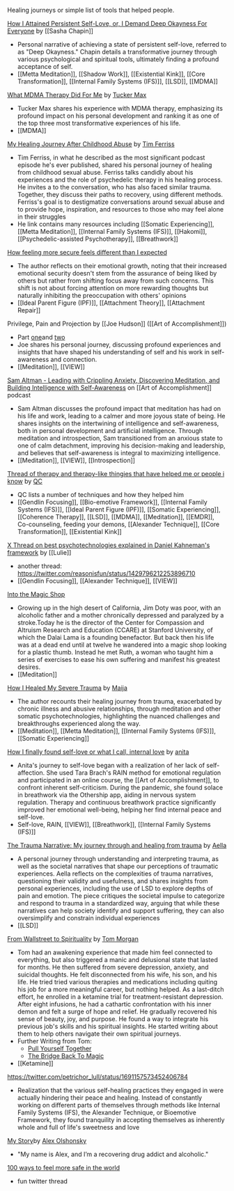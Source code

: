 Healing journeys or simple list of tools that helped people.


[How I Attained Persistent Self-Love, or, I Demand Deep Okayness For Everyone](https://sashachapin.substack.com/p/how-i-attained-persistent-self-love) by [[Sasha Chapin]]
- Personal narrative of achieving a state of persistent self-love, referred to as "Deep Okayness." Chapin details a transformative journey through various psychological and spiritual tools, ultimately finding a profound acceptance of self. 
- [[Metta Meditation]], [[Shadow Work]], [[Existential Kink]], [[Core Transformation]], [[Internal Family Systems (IFS)]], [[LSD]], [[MDMA]]


[What MDMA Therapy Did For Me](https://medium.com/@tuckermax/what-mdma-therapy-did-for-me-41ffe5f15971) by [Tucker Max](https://twitter.com/TuckerMax)
- Tucker Max shares his experience with MDMA therapy, emphasizing its profound impact on his personal development and ranking it as one of the top three most transformative experiences of his life.
- [[MDMA]]


[My Healing Journey After Childhood Abuse](https://tim.blog/2020/09/14/how-to-heal-trauma/) by [Tim Ferriss](https://twitter.com/tferriss)
- Tim Ferriss, in what he described as the most significant podcast episode he's ever published, shared his personal journey of healing from childhood sexual abuse. Ferriss talks candidly about his experiences and the role of psychedelic therapy in his healing process. He invites a to the conversation, who has also faced similar trauma. Together, they discuss their paths to recovery, using different methods. Ferriss's goal is to destigmatize conversations around sexual abuse and to provide hope, inspiration, and resources to those who may feel alone in their struggles​
- He link contains many resources including [[Somatic Experiencing]], [[Metta Meditation]], [[Internal Family Systems (IFS)]], [[Hakomi]], [[Psychedelic-assisted Psychotherapy]], [[Breathwork]]


[How feeling more secure feels different than I expected](https://www.lesswrong.com/posts/WLSJHJzRjLjRuQ3us/how-feeling-more-secure-feels-different-than-i-expected)
- The author reflects on their emotional growth, noting that their increased emotional security doesn't stem from the assurance of being liked by others but rather from shifting focus away from such concerns. This shift is not about forcing attention on more rewarding thoughts but naturally inhibiting the preoccupation with others' opinions
- [[Ideal Parent Figure (IPF)]], [[Attachment Theory]], [[Attachment Repair]]


Privilege, Pain and Projection by [[Joe Hudson]] ([[Art of Accomplishment]])
- Part [one](https://www.youtube.com/watch?v=RTkRzCEnfM8)and [two](https://www.youtube.com/watch?v=5G6bbjSJdjA) 
- Joe shares his personal journey, discussing profound experiences and insights that have shaped his understanding of self and his work in self-awareness and connection.
- [[Meditation]], [[VIEW]]


[Sam Altman - Leading with Crippling Anxiety, Discovering Meditation, and Building Intelligence with Self-Awareness](https://artofaccomplishment.com/podcast/sam-altman-leading-with-crippling-anxiety-discovering-meditation-and-building-intelligence-with-self-awareness-3/) on [[Art of Accomplishment]] podcast
- Sam Altman discusses the profound impact that meditation has had on his life and work, leading to a calmer and more joyous state of being. He shares insights on the intertwining of intelligence and self-awareness, both in personal development and artificial intelligence. Through meditation and introspection, Sam transitioned from an anxious state to one of calm detachment, improving his decision-making and leadership, and believes that self-awareness is integral to maximizing intelligence.
- [[Meditation]], [[VIEW]], [[Introspection]]


[Thread of therapy and therapy-like thingies that have helped me or people i know](https://twitter.com/QiaochuYuan/status/1480639822565818369) by [QC](https://twitter.com/QiaochuYuan)
- QC lists a number of techniques and how they helped him
- [[Gendlin Focusing]], [[Bio-emotive Framework]], [[Internal Family Systems (IFS)]], [[Ideal Parent Figure (IPF)]], [[Somatic Experiencing]], [[Coherence Therapy]], [[LSD]], [[MDMA]], [[Meditation]], [[EMDR]], Co-counseling, feeding your demons, [[Alexander Technique]], [[Core Transformation]], [[Existential Kink]]


[X Thread on best psychotechnologies explained in Daniel Kahneman's framework](https://twitter.com/reasonisfun/status/1660600237180715008) by [[Lulie]]
- another thread: https://twitter.com/reasonisfun/status/1429796212253896710
- [[Gendlin Focusing]], [[Alexander Technique]], [[VIEW]]


[Into the Magic Shop](https://www.goodreads.com/en/book/show/25733658)
- Growing up in the high desert of California, Jim Doty was poor, with an alcoholic father and a mother chronically depressed and paralyzed by a stroke.Today he is the director of the Center for Compassion and Altruism Research and Education (CCARE) at Stanford University, of which the Dalai Lama is a founding benefactor. But back then his life was at a dead end until at twelve he wandered into a magic shop looking for a plastic thumb. Instead he met Ruth, a woman who taught him a series of exercises to ease his own suffering and manifest his greatest desires.
- [[Meditation]]


[How I Healed My Severe Trauma](https://maija-haavisto.medium.com/how-i-healed-my-severe-trauma-e24b6913cd77) by [Maija](https://twitter.com/DiamonDie)
- The author recounts their healing journey from trauma, exacerbated by chronic illness and abusive relationships, through meditation and other somatic psychotechnologies, highlighting the nuanced challenges and breakthroughs experienced along the way.
- [[Meditation]], [[Metta Meditation]], [[Internal Family Systems (IFS)]], [[Somatic Experiencing]]


[How I finally found self-love or what I call, internal love](https://infodistillery.com/self-love/) by [anita](https://twitter.com/neats29)
- Anita's journey to self-love began with a realization of her lack of self-affection. She used Tara Brach's RAIN method for emotional regulation and participated in an online course, the [[Art of Accomplishment]], to confront inherent self-criticism. During the pandemic, she found solace in breathwork via the Othership app, aiding in nervous system regulation. Therapy and continuous breathwork practice significantly improved her emotional well-being, helping her find internal peace and self-love.
- Self-love, RAIN, [[VIEW]], [[Breathwork]], [[Internal Family Systems (IFS)]]


[The Trauma Narrative: My journey through and healing from trauma](https://aella.substack.com/p/the-trauma-narrative) by [Aella](https://twitter.com/Aella_Girl)
- A personal journey through understanding and interpreting trauma, as well as the societal narratives that shape our perceptions of traumatic experiences. Aella reflects on the complexities of trauma narratives, questioning their validity and usefulness, and shares insights from personal experiences, including the use of LSD to explore depths of pain and emotion. The piece critiques the societal impulse to categorize and respond to trauma in a standardized way, arguing that while these narratives can help society identify and support suffering, they can also oversimplify and constrain individual experiences
- [[LSD]]


[From Wallstreet to Spirituality](https://www.ecstaticintegration.org/p/a-dark-night-on-wall-street) by [Tom Morgan](https://twitter.com/tomowenmorgan)
- Tom had an awakening experience that made him feel connected to everything, but also triggered a manic and delusional state that lasted for months. He then suffered from severe depression, anxiety, and suicidal thoughts. He felt disconnected from his wife, his son, and his life. He tried tried various therapies and medications including quiting his job for a more meaningful career, but nothing helped. As a last-ditch effort, he enrolled in a ketamine trial for treatment-resistant depression. After eight infusions, he had a cathartic confrontation with his inner demon and felt a surge of hope and relief. He gradually recovered his sense of beauty, joy, and purpose. He found a way to integrate his previous job's skills and his spiritual insights. He started writing about them to help others navigate their own spiritual journeys.
- Further Writing from Tom:
  - [Pull Yourself Together](https://whatsimportant.substack.com/p/pull-yourself-together)  
  - [The Bridge Back To Magic](https://whatsimportant.substack.com/p/the-bridge-back-to-magic)
- [[Ketamine]]


https://twitter.com/petrichor_lull/status/1691157573452406784
- Realization that the various self-healing practices they engaged in were actually hindering their peace and healing. Instead of constantly working on different parts of themselves through methods like Internal Family Systems (IFS), the Alexander Technique, or Bioemotive Framework, they found tranquility in accepting themselves as inherently whole and full of life's sweetness and love


[My Story](https://deepfix.substack.com/p/beast-angel-madman)by [Alex Olshonsky](https://twitter.com/oloal)
- "My name is Alex, and I’m a recovering drug addict and alcoholic."


[100 ways to feel more safe in the world](https://x.com/captain_mrs/status/1469810880405774340?s=20)
- fun twitter thread

